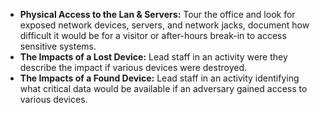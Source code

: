 
* **Physical Access to the Lan & Servers:** Tour the office and look for exposed network devices, servers, and network jacks, document how difficult it would be for a visitor or after-hours break-in to access sensitive systems.
* **The Impacts of a Lost Device:** Lead staff in an activity were they describe the impact if various devices were destroyed.
* **The Impacts of a Found Device:** Lead staff in an activity identifying what critical data would be available if an adversary gained access to various devices.
